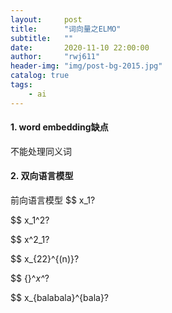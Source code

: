 ```yaml
---
layout:     post
title:      "词向量之ELMO"
subtitle:   ""
date:       2020-11-10 22:00:00
author:     "rwj611"
header-img: "img/post-bg-2015.jpg"
catalog: true
tags:
    - ai
---
```


#### 1. word embedding缺点
不能处理同义词


#### 2. 双向语言模型
前向语言模型
$$ x_1?

$$ x_1^2?

$$ x^2_1?

$$ x_{22}^{(n)}?

$$ {}^*x^*?

$$ x_{balabala}^{bala}?


